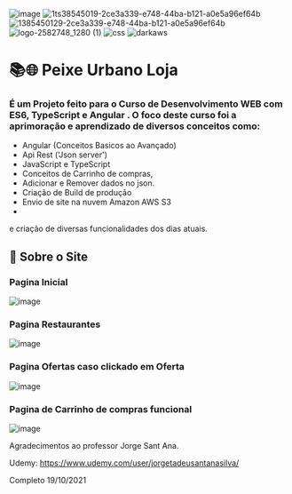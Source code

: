 ![image](https://user-images.githubusercontent.com/81401104/138545019-2ce3a339-e748-44ba-b121-a0e5a96ef64b.png)
![1ts38545019-2ce3a339-e748-44ba-b121-a0e5a96ef64b](https://user-images.githubusercontent.com/81401104/138545211-cd3a5c81-95fe-4dc0-95f6-1d4765b7cca5.png)
![1385450129-2ce3a339-e748-44ba-b121-a0e5a96ef64b](https://user-images.githubusercontent.com/81401104/138545214-9c2a617c-684f-4cb6-8b5b-6984e9bbab47.png)
![logo-2582748_1280 (1)](https://user-images.githubusercontent.com/81401104/138545429-24c7e3f5-8cbb-4a5b-8cae-4c4d369cd628.png)
![css](https://user-images.githubusercontent.com/81401104/138545561-ad4a7f8c-7530-4ef8-970c-ec131fa1a796.png)
![darkaws](https://user-images.githubusercontent.com/81401104/138546534-d9585518-c56c-421a-82a7-9d2a993a441d.png)


# 📚🌐 Peixe Urbano Loja 
### É um Projeto feito para o Curso de Desenvolvimento WEB com ES6, TypeScript e Angular . O foco deste curso foi a aprimoração e aprendizado de diversos conceitos como: 

* Angular (Conceitos Basicos ao Avançado)
* Api Rest ('Json server')
* JavaScript e TypeScript
* Conceitos de Carrinho de compras,
* Adicionar e Remover dados no json.
* Criação de Build de produção
* Envio de site na nuvem Amazon AWS S3
* 
e criação de diversas funcionalidades dos dias atuais.

## 📲 Sobre o Site

### Pagina Inicial
![image](https://user-images.githubusercontent.com/81401104/137851963-bb4e2333-adea-458a-a985-a1b7966d4c52.png)

### Pagina Restaurantes
![image](https://user-images.githubusercontent.com/81401104/137852104-1f9af24b-b774-4f73-8e19-63ca2552bba8.png)

### Pagina Ofertas caso clickado em Oferta
![image](https://user-images.githubusercontent.com/81401104/137852596-e3418d46-45fb-4a31-be0c-a1d465d1ced2.png)

### Pagina de Carrinho de compras funcional
![image](https://user-images.githubusercontent.com/81401104/137852774-2aa1ad77-8d7a-49fa-93c3-3fcfdbca9a6c.png)

Agradecimentos ao professor Jorge Sant Ana.

 Udemy: https://www.udemy.com/user/jorgetadeusantanasilva/
  
 Completo 19/10/2021
